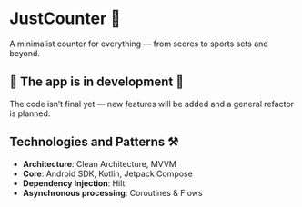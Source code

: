# JustCounter 🧮
A minimalist counter for everything — from scores to sports sets and beyond.

## 🚧 The app is in development 🚧
The code isn’t final yet — new features will be added and a general refactor is planned.

## Technologies and Patterns ⚒️
- **Architecture**: Clean Architecture, MVVM
- **Core**: Android SDK, Kotlin, Jetpack Compose
- **Dependency Injection**: Hilt
- **Asynchronous processing**: Coroutines & Flows
